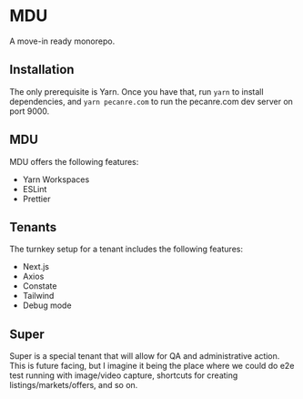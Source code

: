 # MDU

A move-in ready monorepo.

## Installation

The only prerequisite is Yarn. Once you have that, run `yarn` to install dependencies, and `yarn pecanre.com` to run the pecanre.com dev server on port 9000.

## MDU

MDU offers the following features:

* Yarn Workspaces
* ESLint
* Prettier

## Tenants

The turnkey setup for a tenant includes the following features:

* Next.js
* Axios
* Constate
* Tailwind
* Debug mode

## Super

Super is a special tenant that will allow for QA and administrative action. This is future facing, but I imagine it being the place where we could do e2e test running with image/video capture, shortcuts for creating listings/markets/offers, and so on.